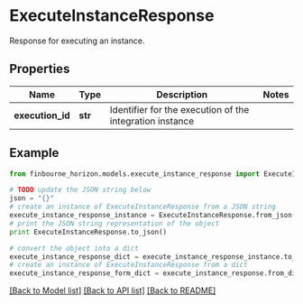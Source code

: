 # ExecuteInstanceResponse

Response for executing an instance.

## Properties
Name | Type | Description | Notes
------------ | ------------- | ------------- | -------------
**execution_id** | **str** | Identifier for the execution of the integration instance | 

## Example

```python
from finbourne_horizon.models.execute_instance_response import ExecuteInstanceResponse

# TODO update the JSON string below
json = "{}"
# create an instance of ExecuteInstanceResponse from a JSON string
execute_instance_response_instance = ExecuteInstanceResponse.from_json(json)
# print the JSON string representation of the object
print ExecuteInstanceResponse.to_json()

# convert the object into a dict
execute_instance_response_dict = execute_instance_response_instance.to_dict()
# create an instance of ExecuteInstanceResponse from a dict
execute_instance_response_form_dict = execute_instance_response.from_dict(execute_instance_response_dict)
```
[[Back to Model list]](../README.md#documentation-for-models) [[Back to API list]](../README.md#documentation-for-api-endpoints) [[Back to README]](../README.md)


